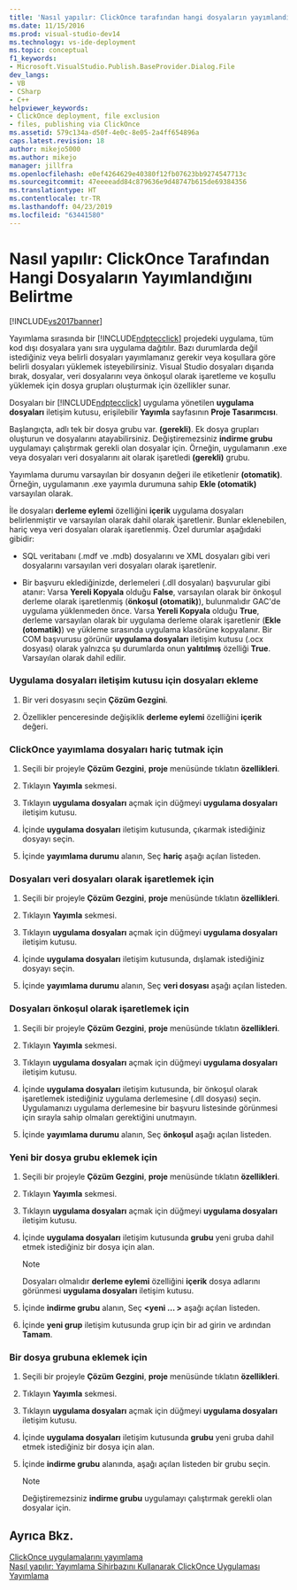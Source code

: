 ```yaml
---
title: 'Nasıl yapılır: ClickOnce tarafından hangi dosyaların yayımlandığını belirtme | Microsoft Docs'
ms.date: 11/15/2016
ms.prod: visual-studio-dev14
ms.technology: vs-ide-deployment
ms.topic: conceptual
f1_keywords:
- Microsoft.VisualStudio.Publish.BaseProvider.Dialog.File
dev_langs:
- VB
- CSharp
- C++
helpviewer_keywords:
- ClickOnce deployment, file exclusion
- files, publishing via ClickOnce
ms.assetid: 579c134a-d50f-4e0c-8e05-2a4ff654896a
caps.latest.revision: 18
author: mikejo5000
ms.author: mikejo
manager: jillfra
ms.openlocfilehash: e0ef4264629e40380f12fb07623bb9274547713c
ms.sourcegitcommit: 47eeeeadd84c879636e9d48747b615de69384356
ms.translationtype: HT
ms.contentlocale: tr-TR
ms.lasthandoff: 04/23/2019
ms.locfileid: "63441580"
---
```

# <a name="how-to-specify-which-files-are-published-by-clickonce"></a>Nasıl yapılır: ClickOnce Tarafından Hangi Dosyaların Yayımlandığını Belirtme
[!INCLUDE[vs2017banner](../includes/vs2017banner.md)]

Yayımlama sırasında bir [!INCLUDE[ndptecclick](../includes/ndptecclick-md.md)] projedeki uygulama, tüm kod dışı dosyalara yanı sıra uygulama dağıtılır. Bazı durumlarda değil istediğiniz veya belirli dosyaları yayımlamanız gerekir veya koşullara göre belirli dosyaları yüklemek isteyebilirsiniz. Visual Studio dosyaları dışarıda bırak, dosyalar, veri dosyalarını veya önkoşul olarak işaretleme ve koşullu yüklemek için dosya grupları oluşturmak için özellikler sunar.  
  
 Dosyaları bir [!INCLUDE[ndptecclick](../includes/ndptecclick-md.md)] uygulama yönetilen **uygulama dosyaları** iletişim kutusu, erişilebilir **Yayımla** sayfasının **Proje Tasarımcısı**.  
  
 Başlangıçta, adlı tek bir dosya grubu var. **(gerekli)**. Ek dosya grupları oluşturun ve dosyalarını atayabilirsiniz. Değiştiremezsiniz **indirme grubu** uygulamayı çalıştırmak gerekli olan dosyalar için. Örneğin, uygulamanın .exe veya dosyaları veri dosyalarını ait olarak işaretledi **(gerekli)** grubu.  
  
 Yayımlama durumu varsayılan bir dosyanın değeri ile etiketlenir **(otomatik)**. Örneğin, uygulamanın .exe yayımla durumuna sahip **Ekle (otomatik)** varsayılan olarak.  
  
 İle dosyaları **derleme eylemi** özelliğini **içerik** uygulama dosyaları belirlenmiştir ve varsayılan olarak dahil olarak işaretlenir. Bunlar eklenebilen, hariç veya veri dosyaları olarak işaretlenmiş. Özel durumlar aşağıdaki gibidir:  
  
- SQL veritabanı (.mdf ve .mdb) dosyalarını ve XML dosyaları gibi veri dosyalarını varsayılan veri dosyaları olarak işaretlenir.  
  
- Bir başvuru eklediğinizde, derlemeleri (.dll dosyaları) başvurular gibi atanır: Varsa **Yereli Kopyala** olduğu **False**, varsayılan olarak bir önkoşul derleme olarak işaretlenmiş (**önkoşul (otomatik)**), bulunmalıdır GAC'de uygulama yüklenmeden önce. Varsa **Yereli Kopyala** olduğu **True**, derleme varsayılan olarak bir uygulama derleme olarak işaretlenir (**Ekle (otomatik)**) ve yükleme sırasında uygulama klasörüne kopyalanır. Bir COM başvurusu görünür **uygulama dosyaları** iletişim kutusu (.ocx dosyası) olarak yalnızca şu durumlarda onun **yalıtılmış** özelliği **True**. Varsayılan olarak dahil edilir.  
  
### <a name="to-add-files-to-the-application-files-dialog-box"></a>Uygulama dosyaları iletişim kutusu için dosyaları ekleme  
  
1. Bir veri dosyasını seçin **Çözüm Gezgini**.  
  
2. Özellikler penceresinde değişiklik **derleme eylemi** özelliğini **içerik** değeri.  
  
### <a name="to-exclude-files-from-clickonce-publishing"></a>ClickOnce yayımlama dosyaları hariç tutmak için  
  
1. Seçili bir projeyle **Çözüm Gezgini**, **proje** menüsünde tıklatın **özellikleri**.  
  
2. Tıklayın **Yayımla** sekmesi.  
  
3. Tıklayın **uygulama dosyaları** açmak için düğmeyi **uygulama dosyaları** iletişim kutusu.  
  
4. İçinde **uygulama dosyaları** iletişim kutusunda, çıkarmak istediğiniz dosyayı seçin.  
  
5. İçinde **yayımlama durumu** alanın, Seç **hariç** aşağı açılan listeden.  
  
### <a name="to-mark-files-as-data-files"></a>Dosyaları veri dosyaları olarak işaretlemek için  
  
1. Seçili bir projeyle **Çözüm Gezgini**, **proje** menüsünde tıklatın **özellikleri**.  
  
2. Tıklayın **Yayımla** sekmesi.  
  
3. Tıklayın **uygulama dosyaları** açmak için düğmeyi **uygulama dosyaları** iletişim kutusu.  
  
4. İçinde **uygulama dosyaları** iletişim kutusunda, dışlamak istediğiniz dosyayı seçin.  
  
5. İçinde **yayımlama durumu** alanın, Seç **veri dosyası** aşağı açılan listeden.  
  
### <a name="to-mark-files-as-prerequisites"></a>Dosyaları önkoşul olarak işaretlemek için  
  
1. Seçili bir projeyle **Çözüm Gezgini**, **proje** menüsünde tıklatın **özellikleri**.  
  
2. Tıklayın **Yayımla** sekmesi.  
  
3. Tıklayın **uygulama dosyaları** açmak için düğmeyi **uygulama dosyaları** iletişim kutusu.  
  
4. İçinde **uygulama dosyaları** iletişim kutusunda, bir önkoşul olarak işaretlemek istediğiniz uygulama derlemesine (.dll dosyası) seçin. Uygulamanızı uygulama derlemesine bir başvuru listesinde görünmesi için sırayla sahip olmaları gerektiğini unutmayın.  
  
5. İçinde **yayımlama durumu** alanın, Seç **önkoşul** aşağı açılan listeden.  
  
### <a name="to-add-a-new-file-group"></a>Yeni bir dosya grubu eklemek için  
  
1. Seçili bir projeyle **Çözüm Gezgini**, **proje** menüsünde tıklatın **özellikleri**.  
  
2. Tıklayın **Yayımla** sekmesi.  
  
3. Tıklayın **uygulama dosyaları** açmak için düğmeyi **uygulama dosyaları** iletişim kutusu.  
  
4. İçinde **uygulama dosyaları** iletişim kutusunda **grubu** yeni gruba dahil etmek istediğiniz bir dosya için alan.  
  
    > [!NOTE]
    > Dosyaları olmalıdır **derleme eylemi** özelliğini **içerik** dosya adlarını görünmesi **uygulama dosyaları** iletişim kutusu.  
  
5. İçinde **indirme grubu** alanın, Seç  **\<yeni … >** aşağı açılan listeden.  
  
6. İçinde **yeni grup** iletişim kutusunda grup için bir ad girin ve ardından **Tamam**.  
  
### <a name="to-add-a-file-to-a-group"></a>Bir dosya grubuna eklemek için  
  
1. Seçili bir projeyle **Çözüm Gezgini**, **proje** menüsünde tıklatın **özellikleri**.  
  
2. Tıklayın **Yayımla** sekmesi.  
  
3. Tıklayın **uygulama dosyaları** açmak için düğmeyi **uygulama dosyaları** iletişim kutusu.  
  
4. İçinde **uygulama dosyaları** iletişim kutusunda **grubu** yeni gruba dahil etmek istediğiniz bir dosya için alan.  
  
5. İçinde **indirme grubu** alanında, aşağı açılan listeden bir grubu seçin.  
  
    > [!NOTE]
    > Değiştiremezsiniz **indirme grubu** uygulamayı çalıştırmak gerekli olan dosyalar için.  
  
## <a name="see-also"></a>Ayrıca Bkz.  
 [ClickOnce uygulamalarını yayımlama](../deployment/publishing-clickonce-applications.md)   
 [Nasıl yapılır: Yayımlama Sihirbazını Kullanarak ClickOnce Uygulaması Yayımlama](../deployment/how-to-publish-a-clickonce-application-using-the-publish-wizard.md)
